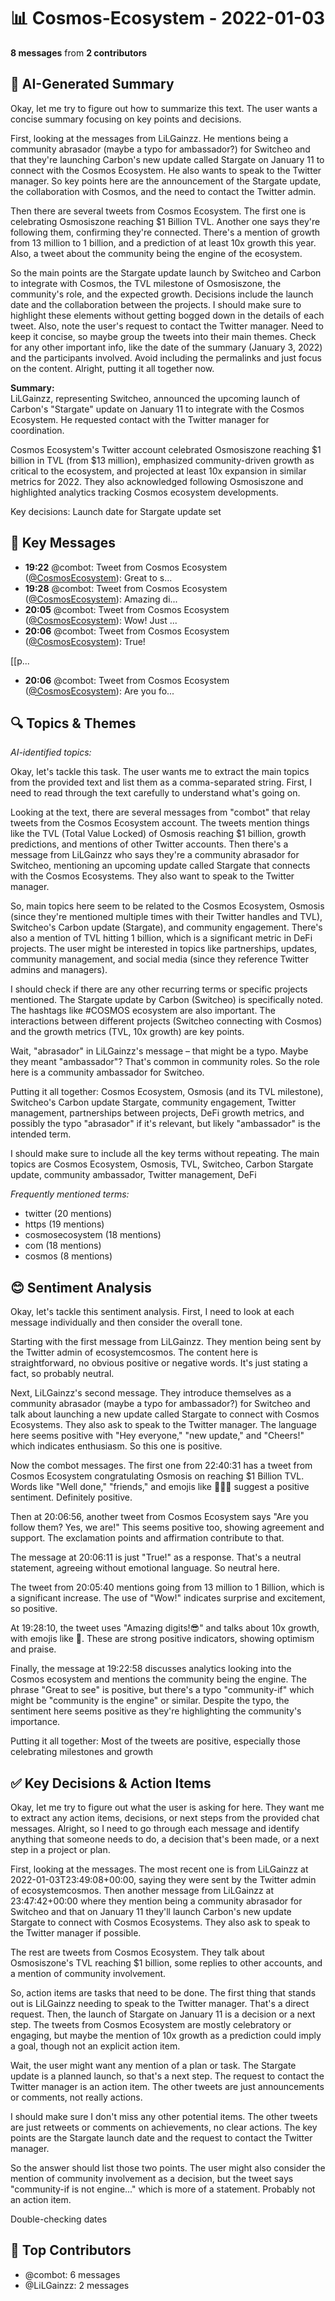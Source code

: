 # 📊 Cosmos-Ecosystem - 2022-01-03
**8 messages** from **2 contributors**

## 📝 AI-Generated Summary
<think>
Okay, let me try to figure out how to summarize this text. The user wants a concise summary focusing on key points and decisions. 

First, looking at the messages from LiLGainzz. He mentions being a community abrasador (maybe a typo for ambassador?) for Switcheo and that they're launching Carbon's new update called Stargate on January 11 to connect with the Cosmos Ecosystem. He also wants to speak to the Twitter manager. So key points here are the announcement of the Stargate update, the collaboration with Cosmos, and the need to contact the Twitter admin.

Then there are several tweets from Cosmos Ecosystem. The first one is celebrating Osmosiszone reaching $1 Billion TVL. Another one says they're following them, confirming they're connected. There's a mention of growth from 13 million to 1 billion, and a prediction of at least 10x growth this year. Also, a tweet about the community being the engine of the ecosystem.

So the main points are the Stargate update launch by Switcheo and Carbon to integrate with Cosmos, the TVL milestone of Osmosiszone, the community's role, and the expected growth. Decisions include the launch date and the collaboration between the projects. I should make sure to highlight these elements without getting bogged down in the details of each tweet. Also, note the user's request to contact the Twitter manager. Need to keep it concise, so maybe group the tweets into their main themes. Check for any other important info, like the date of the summary (January 3, 2022) and the participants involved. Avoid including the permalinks and just focus on the content. Alright, putting it all together now.
</think>

**Summary:**  
LiLGainzz, representing Switcheo, announced the upcoming launch of Carbon's "Stargate" update on January 11 to integrate with the Cosmos Ecosystem. He requested contact with the Twitter manager for coordination.  

Cosmos Ecosystem's Twitter account celebrated Osmosiszone reaching $1 billion in TVL (from $13 million), emphasized community-driven growth as critical to the ecosystem, and projected at least 10x expansion in similar metrics for 2022. They also acknowledged following Osmosiszone and highlighted analytics tracking Cosmos ecosystem developments.  

Key decisions: Launch date for Stargate update set

## 💬 Key Messages
- **19:22** @combot: Tweet from Cosmos Ecosystem ([@CosmosEcosystem](https://twitter.com/CosmosEcosystem)):
Great to s...
- **19:28** @combot: Tweet from Cosmos Ecosystem ([@CosmosEcosystem](https://twitter.com/CosmosEcosystem)):
Amazing di...
- **20:05** @combot: Tweet from Cosmos Ecosystem ([@CosmosEcosystem](https://twitter.com/CosmosEcosystem)):
Wow! Just ...
- **20:06** @combot: Tweet from Cosmos Ecosystem ([@CosmosEcosystem](https://twitter.com/CosmosEcosystem)):
True!

[[p...
- **20:06** @combot: Tweet from Cosmos Ecosystem ([@CosmosEcosystem](https://twitter.com/CosmosEcosystem)):
Are you fo...

## 🔍 Topics & Themes
*AI-identified topics:*
> <think>
Okay, let's tackle this task. The user wants me to extract the main topics from the provided text and list them as a comma-separated string. First, I need to read through the text carefully to understand what's going on.

Looking at the text, there are several messages from "combot" that relay tweets from the Cosmos Ecosystem account. The tweets mention things like the TVL (Total Value Locked) of Osmosis reaching $1 billion, growth predictions, and mentions of other Twitter accounts. Then there's a message from LiLGainzz who says they're a community abrasador for Switcheo, mentioning an upcoming update called Stargate that connects with the Cosmos Ecosystems. They also want to speak to the Twitter manager.

So, main topics here seem to be related to the Cosmos Ecosystem, Osmosis (since they're mentioned multiple times with their Twitter handles and TVL), Switcheo's Carbon update (Stargate), and community engagement. There's also a mention of TVL hitting 1 billion, which is a significant metric in DeFi projects. The user might be interested in topics like partnerships, updates, community management, and social media (since they reference Twitter admins and managers). 

I should check if there are any other recurring terms or specific projects mentioned. The Stargate update by Carbon (Switcheo) is specifically noted. The hashtags like #COSMOS ecosystem are also important. The interactions between different projects (Switcheo connecting with Cosmos) and the growth metrics (TVL, 10x growth) are key points. 

Wait, "abrasador" in LiLGainzz's message – that might be a typo. Maybe they meant "ambassador"? That's common in community roles. So the role here is a community ambassador for Switcheo. 

Putting it all together: Cosmos Ecosystem, Osmosis (and its TVL milestone), Switcheo's Carbon update Stargate, community engagement, Twitter management, partnerships between projects, DeFi growth metrics, and possibly the typo "abrasador" if it's relevant, but likely "ambassador" is the intended term. 

I should make sure to include all the key terms without repeating. The main topics are Cosmos Ecosystem, Osmosis, TVL, Switcheo, Carbon Stargate update, community ambassador, Twitter management, DeFi

*Frequently mentioned terms:*
- twitter (20 mentions)
- https (19 mentions)
- cosmosecosystem (18 mentions)
- com (18 mentions)
- cosmos (8 mentions)

## 😊 Sentiment Analysis
<think>
Okay, let's tackle this sentiment analysis. First, I need to look at each message individually and then consider the overall tone.

Starting with the first message from LiLGainzz. They mention being sent by the Twitter admin of ecosystemcosmos. The content here is straightforward, no obvious positive or negative words. It's just stating a fact, so probably neutral.

Next, LiLGainzz's second message. They introduce themselves as a community abrasador (maybe a typo for ambassador?) for Switcheo and talk about launching a new update called Stargate to connect with Cosmos Ecosystems. They also ask to speak to the Twitter manager. The language here seems positive with "Hey everyone," "new update," and "Cheers!" which indicates enthusiasm. So this one is positive.

Now the combot messages. The first one from 22:40:31 has a tweet from Cosmos Ecosystem congratulating Osmosis on reaching $1 Billion TVL. Words like "Well done," "friends," and emojis like 🥳🥳🥳 suggest a positive sentiment. Definitely positive.

Then at 20:06:56, another tweet from Cosmos Ecosystem says "Are you follow them? Yes, we are!" This seems positive too, showing agreement and support. The exclamation points and affirmation contribute to that.

The message at 20:06:11 is just "True!" as a response. That's a neutral statement, agreeing without emotional language. So neutral here.

The tweet from 20:05:40 mentions going from 13 million to 1 Billion, which is a significant increase. The use of "Wow!" indicates surprise and excitement, so positive.

At 19:28:10, the tweet uses "Amazing digits!😎" and talks about 10x growth, with emojis like 🚀. These are strong positive indicators, showing optimism and praise.

Finally, the message at 19:22:58 discusses analytics looking into the Cosmos ecosystem and mentions the community being the engine. The phrase "Great to see" is positive, but there's a typo "community-if" which might be "community is the engine" or similar. Despite the typo, the sentiment here seems positive as they're highlighting the community's importance.

Putting it all together: Most of the tweets are positive, especially those celebrating milestones and growth

## ✅ Key Decisions & Action Items
<think>
Okay, let me try to figure out what the user is asking for here. They want me to extract any action items, decisions, or next steps from the provided chat messages. Alright, so I need to go through each message and identify anything that someone needs to do, a decision that's been made, or a next step in a project or plan.

First, looking at the messages. The most recent one is from LiLGainzz at 2022-01-03T23:49:08+00:00, saying they were sent by the Twitter admin of ecosystemcosmos. Then another message from LiLGainzz at 23:47:42+00:00 where they mention being a community abrasador for Switcheo and that on January 11 they'll launch Carbon's new update Stargate to connect with Cosmos Ecosystems. They also ask to speak to the Twitter manager if possible. 

The rest are tweets from Cosmos Ecosystem. They talk about Osmosiszone's TVL reaching $1 billion, some replies to other accounts, and a mention of community involvement. 

So, action items are tasks that need to be done. The first thing that stands out is LiLGainzz needing to speak to the Twitter manager. That's a direct request. Then, the launch of Stargate on January 11 is a decision or a next step. The tweets from Cosmos Ecosystem are mostly celebratory or engaging, but maybe the mention of 10x growth as a prediction could imply a goal, though not an explicit action item. 

Wait, the user might want any mention of a plan or task. The Stargate update is a planned launch, so that's a next step. The request to contact the Twitter manager is an action item. The other tweets are just announcements or comments, not really actions. 

I should make sure I don't miss any other potential items. The other tweets are just retweets or comments on achievements, no clear actions. The key points are the Stargate launch date and the request to contact the Twitter manager. 

So the answer should list those two points. The user might also consider the mention of community involvement as a decision, but the tweet says "community-if is not engine..." which is more of a statement. Probably not an action item. 

Double-checking dates

## 👥 Top Contributors
- @combot: 6 messages
- @LiLGainzz: 2 messages
